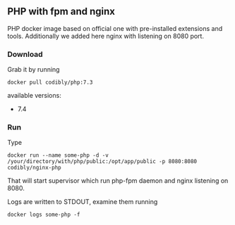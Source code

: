 ## PHP with fpm and nginx 
PHP docker image based on official one with pre-installed extensions and tools.
Additionally we added here nginx with listening on 8080 port.


### Download
Grab it by running
```
docker pull codibly/php:7.3
```

available versions:
* 7.4

### Run
Type
```
docker run --name some-php -d -v /your/directory/with/php/public:/opt/app/public -p 8080:8080 codibly/nginx-php
```

That will start supervisor which run php-fpm daemon and nginx listening on 8080.

Logs are written to STDOUT, examine them running

```
docker logs some-php -f
```
